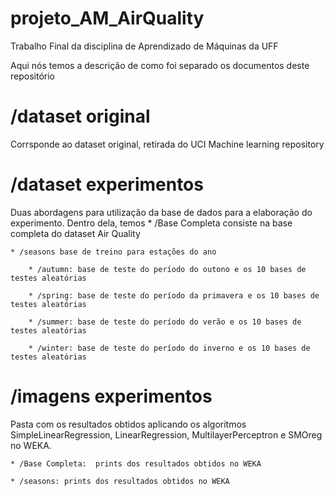 # projeto_AM_AirQuality
Trabalho Final da disciplina de Aprendizado de Máquinas da UFF

Aqui nós temos a descrição de como foi separado os documentos deste repositório

# /dataset original
Corrsponde ao dataset original, retirada do UCI Machine learning repository

# /dataset experimentos 
Duas abordagens para utilização da base de dados para a elaboração do experimento. Dentro dela, temos
    * /Base Completa consiste na base completa do dataset Air Quality
    
    * /seasons base de treino para estações do ano
    
        * /autumn: base de teste do período do outono e os 10 bases de testes aleatórias
        
        * /spring: base de teste do período da primavera e os 10 bases de testes aleatórias
        
        * /summer: base de teste do período do verão e os 10 bases de testes aleatórias
        
        * /winter: base de teste do período do inverno e os 10 bases de testes aleatórias


# /imagens experimentos 
Pasta com os resultados obtidos aplicando os algoritmos SimpleLinearRegression, LinearRegression, MultilayerPerceptron e SMOreg no WEKA.
    
    * /Base Completa:  prints dos resultados obtidos no WEKA
    
    * /seasons: prints dos resultados obtidos no WEKA
